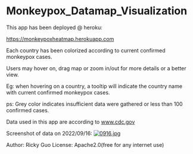 # Monkeypox_Datamap_Visualization
This app has been deployed @ heroku:

https://monkeypoxheatmap.herokuapp.com

Each country has been colorized according to current confirmed monkeypox cases.

Users may hover on, drag map or zoom in/out for more details or a better view.

Eg: when hovering on a country, a tooltip will indicate the country name with current confirmed monkeypox cases. 

ps: Grey color indicates insufficient data were gathered or less than 100 confirmed cases.

Data used in this app are according to www.cdc.gov

Screenshot of data on 2022/09/16:
[![0916.jpg](https://i.postimg.cc/J7sKyBHx/0915.jpg)](https://postimg.cc/yWz0txP3)

Author: Ricky Guo
License: Apache2.0(free for any internet use)